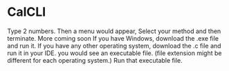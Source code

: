 # CalCLI
Type 2 numbers. Then a menu would appear, Select your method and then terminate. More coming soon
If you have Windows, download the .exe file and run it.
If you have any other operating system, download the .c file and run it in your IDE. you would see an executable file. (file extension might be different for each operating system.)
Run that executable file.
